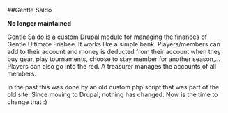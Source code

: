 ##Gentle Saldo

**No longer maintained**

Gentle Saldo is a custom Drupal module for managing the finances of Gentle Ultimate Frisbee. It works like a simple bank. Players/members can add to their account and money is deducted from their account when they buy gear, play tournaments, choose to stay member for another season,... Players can also go into the red. A treasurer manages the accounts of all members.

In the past this was done by an old custom php script that was part of the old site. Since moving to Drupal, nothing has changed. Now is the time to change that :)
